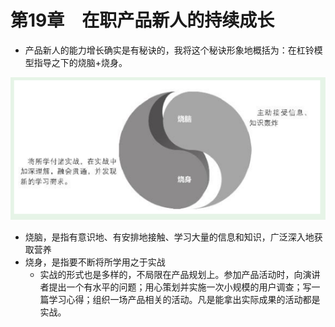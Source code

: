 # 第19章　在职产品新人的持续成长

* 产品新人的能力增长确实是有秘诀的，我将这个秘诀形象地概括为：在杠铃模型指导之下的烧脑+烧身。

![image-20200325131859306](image-20200325131859306.png)

* 烧脑，是指有意识地、有安排地接触、学习大量的信息和知识，广泛深入地获取营养
* 烧身，是指要不断将所学用之于实战
  * 实战的形式也是多样的，不局限在产品规划上。参加产品活动时，向演讲者提出一个有水平的问题；用心策划并实施一次小规模的用户调查；写一篇学习心得；组织一场产品相关的活动。凡是能拿出实际成果的活动都是实战。

